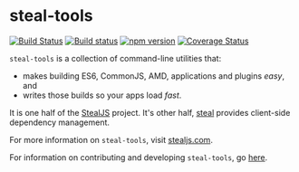 # steal-tools

[![Build Status](https://travis-ci.org/stealjs/steal-tools.svg?branch=master)](https://travis-ci.org/stealjs/steal-tools)
[![Build status](https://ci.appveyor.com/api/projects/status/vqk3ybu6fo5jwptk/branch/master?svg=true)](https://ci.appveyor.com/project/matthewp/steal-tools-427/branch/master)
[![npm version](https://badge.fury.io/js/steal-tools.svg)](http://badge.fury.io/js/steal-tools)
[![Coverage Status](https://coveralls.io/repos/github/stealjs/steal-tools/badge.svg?branch=master)](https://coveralls.io/github/stealjs/steal-tools?branch=master)

`steal-tools` is a collection of command-line utilities
that:
 
 - makes building ES6, CommonJS, AMD, applications and plugins _easy_, and 
 - writes those builds so your apps load _fast_.

It is one half of the [StealJS](http://stealjs.com) project.  It's other half,
[steal](https://github.com/stealjs/steal) provides client-side dependency management.

For more information on `steal-tools`, visit [stealjs.com](http://stealjs.com).

For information on contributing and developing `steal-tools`, go [here](http://stealjs.com/docs/guides.Contributing.html).
